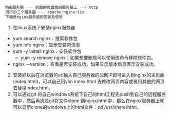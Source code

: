 ```python
Web服务器 --- 前面的页面放到服务器上 --> http
流行的三个服务器 --- apache/nginx/iis
下面是nginx服务器的安装及使用
```
1. 在linux系统下安装nginx服务器

- yum search nginx：搜索软件包
- yum info nginx：显示安装包信息 
- yum -y install nginx：安装软件包
  - yum  -y remove nginx：如果想要删除可以使用改命令移除软件包。
- nginx --version：查看是否安装成功，如果显示版本信息表示安装成功。

2. 安装好以后在浏览器的url输入自己服务器的公网IP即可进入到nginx的主页面(index.html)，可以自己用vim index.html 去修改网页内容或者用其他的网页去替换index.html。
3. 可以通过git 将自己windows系统下自己的html工程先push到自己的远程服务器中，然后再通过git将文件clone 到nginx/html中，那么在nginx服务器上就可以显示clone的windows上的html文件：cd /usr/share/html。